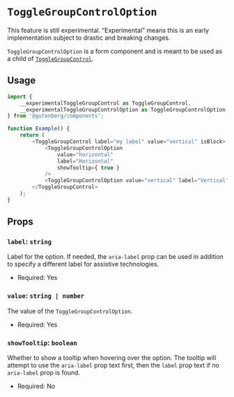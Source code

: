 # `ToggleGroupControlOption`

<div class="callout callout-alert">
This feature is still experimental. “Experimental” means this is an early implementation subject to drastic and breaking changes.
</div>

`ToggleGroupControlOption` is a form component and is meant to be used as a child of [`ToggleGroupControl`](/packages/components/src/toggle-group-control/toggle-group-control/README.md).


## Usage

```js
import {
	__experimentalToggleGroupControl as ToggleGroupControl,
	__experimentalToggleGroupControlOption as ToggleGroupControlOption,
} from '@gutenberg/components';

function Example() {
	return (
		<ToggleGroupControl label="my label" value="vertical" isBlock>
			<ToggleGroupControlOption
				value="horizontal"
				label="Horizontal"
				showTooltip={ true }
			/>
			<ToggleGroupControlOption value="vertical" label="Vertical" />
		</ToggleGroupControl>
	);
}
```

## Props

### `label`: `string`

Label for the option. If needed, the `aria-label` prop can be used in addition to specify a different label for assistive technologies.

-   Required: Yes

### `value`: `string | number`

The value of the `ToggleGroupControlOption`.

-   Required: Yes

### `showTooltip`: `boolean`

Whether to show a tooltip when hovering over the option. The tooltip will attempt to use the `aria-label` prop text first, then the `label` prop text if no `aria-label` prop is found.

-   Required: No
